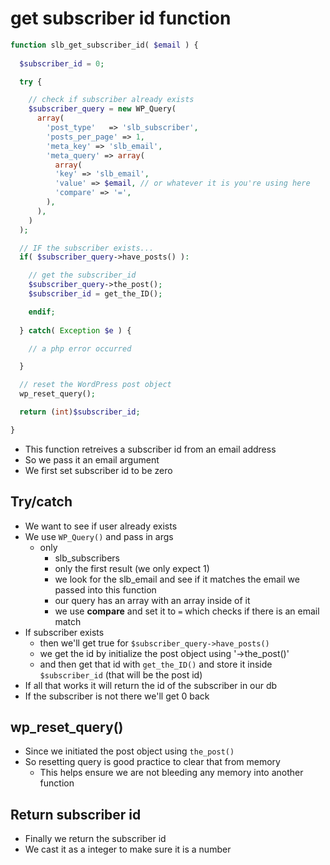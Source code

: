# get subscriber id function
```php
function slb_get_subscriber_id( $email ) {
  
  $subscriber_id = 0;

  try {

    // check if subscriber already exists
    $subscriber_query = new WP_Query(
      array(
        'post_type'   => 'slb_subscriber',
        'posts_per_page' => 1,
        'meta_key' => 'slb_email',
        'meta_query' => array(
          array(
          'key' => 'slb_email',
          'value' => $email, // or whatever it is you're using here
          'compare' => '=',
        ),
      ),
    )
  );

  // IF the subscriber exists...
  if( $subscriber_query->have_posts() ):

    // get the subscriber_id
    $subscriber_query->the_post();
    $subscriber_id = get_the_ID();

    endif;
  
  } catch( Exception $e ) {

    // a php error occurred

  }

  // reset the WordPress post object
  wp_reset_query();

  return (int)$subscriber_id;

} 
```

* This function retreives a subscriber id from an email address
* So we pass it an email argument
* We first set subscriber id to be zero

## Try/catch
* We want to see if user already exists
* We use `WP_Query()` and pass in args
  - only
    + slb_subscribers
    + only the first result (we only expect 1)
    + we look for the slb_email and see if it matches the email we passed into this function
    + our query has an array with an array inside of it
    + we use **compare** and set it to `=` which checks if there is an email match
* If subscriber exists
  - then we'll get true for `$subscriber_query->have_posts()`
  - we get the id by initialize the post object using '->the_post()'
  - and then get that id with `get_the_ID()` and store it inside `$subscriber_id` (that will be the post id)
* If all that works it will return the id of the subscriber in our db
* If the subscriber is not there we'll get 0 back

## wp_reset_query()
* Since we initiated the post object using `the_post()`
* So resetting query is good practice to clear that from memory
  - This helps ensure we are not bleeding any memory into another function
  
## Return subscriber id
* Finally we return the subscriber id
* We cast it as a integer to make sure it is a number
